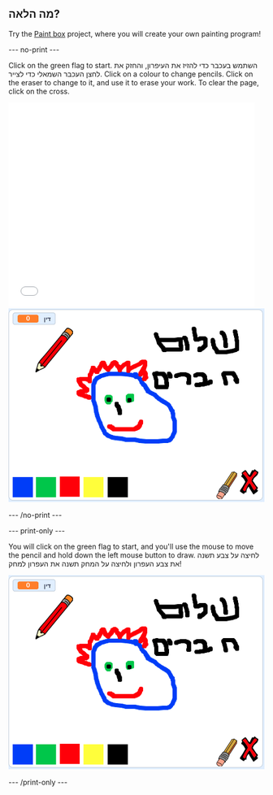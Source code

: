 ## מה הלאה?

Try the [Paint box](https://projects.raspberrypi.org/en/projects/paint-box?utm_source=pathway&utm_medium=whatnext&utm_campaign=projects) project, where you will create your own painting program!

--- no-print ---

Click on the green flag to start. השתמש בעכבר כדי להזיז את העיפרון, והחזק את לחצן העכבר השמאלי כדי לצייר. Click on a colour to change pencils. Click on the eraser to change to it, and use it to erase your work. To clear the page, click on the cross.

<div class="scratch-preview">
  <iframe allowtransparency="true" width="485" height="402" src="//scratch.mit.edu/projects/embed/267243161/?autostart=false" frameborder="0" scrolling="no"></iframe>
  <img src="images/paint-box-showcase.png">
</div>

--- /no-print ---

--- print-only ---

You will click on the green flag to start, and you'll use the mouse to move the pencil and hold down the left mouse button to draw. לחיצה על צבע תשנה את צבע העפרון ולחיצה על המחק תשנה את העפרון למחק!

![showcase](images/paint-box-showcase.png)

--- /print-only ---
